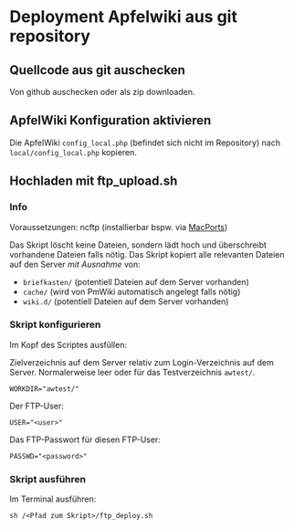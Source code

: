 # Deployment Apfelwiki aus git repository #

## Quellcode aus git auschecken ##

Von github auschecken oder als zip downloaden.

## ApfelWiki Konfiguration aktivieren ##

Die ApfelWiki `config_local.php` (befindet sich nicht im Repository) nach `local/config_local.php` kopieren.

## Hochladen mit ftp_upload.sh ##

### Info ###

Voraussetzungen: ncftp (installierbar bspw. via [MacPorts](http://www.macports.org/))

Das Skript löscht keine Dateien, sondern lädt hoch und überschreibt vorhandene Dateien  falls nötig. Das Skript kopiert alle relevanten Dateien auf den Server *mit Ausnahme* von:

- `briefkasten/` (potentiell Dateien auf dem Server vorhanden)
- `cache/` (wird von PmWiki automatisch angelegt falls nötig)
- `wiki.d/` (potentiell Dateien auf dem Server vorhanden)


### Skript konfigurieren ###

Im Kopf des Scriptes ausfüllen:

Zielverzeichnis auf dem Server relativ zum Login-Verzeichnis auf dem Server. Normalerweise leer oder für das Testverzeichnis `awtest/`.

	WORKDIR="awtest/"

Der FTP-User:
	
	USER="<user>"

Das FTP-Passwort für diesen FTP-User:

	PASSWD="<password>"

### Skript ausführen ###

Im Terminal ausführen:

	sh /<Pfad zum Skript>/ftp_deploy.sh

